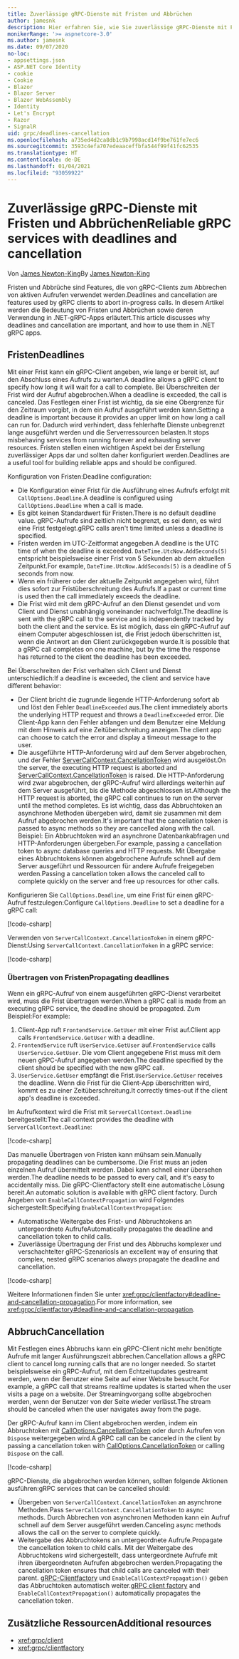 ```yaml
---
title: Zuverlässige gRPC-Dienste mit Fristen und Abbrüchen
author: jamesnk
description: Hier erfahren Sie, wie Sie zuverlässige gRPC-Dienste mit Fristen und Abbrüchen in .NET erstellen.
monikerRange: '>= aspnetcore-3.0'
ms.author: jamesnk
ms.date: 09/07/2020
no-loc:
- appsettings.json
- ASP.NET Core Identity
- cookie
- Cookie
- Blazor
- Blazor Server
- Blazor WebAssembly
- Identity
- Let's Encrypt
- Razor
- SignalR
uid: grpc/deadlines-cancellation
ms.openlocfilehash: a735ed4d2ca8db1c9b7998acd14f9be761fe7ec6
ms.sourcegitcommit: 3593c4efa707edeaaceffbfa544f99f41fc62535
ms.translationtype: HT
ms.contentlocale: de-DE
ms.lasthandoff: 01/04/2021
ms.locfileid: "93059922"
---
```

# <a name="reliable-grpc-services-with-deadlines-and-cancellation"></a><span data-ttu-id="51a0f-103">Zuverlässige gRPC-Dienste mit Fristen und Abbrüchen</span><span class="sxs-lookup"><span data-stu-id="51a0f-103">Reliable gRPC services with deadlines and cancellation</span></span>

<span data-ttu-id="51a0f-104">Von [James Newton-King](https://twitter.com/jamesnk)</span><span class="sxs-lookup"><span data-stu-id="51a0f-104">By [James Newton-King](https://twitter.com/jamesnk)</span></span>

<span data-ttu-id="51a0f-105">Fristen und Abbrüche sind Features, die von gRPC-Clients zum Abbrechen von aktiven Aufrufen verwendet werden.</span><span class="sxs-lookup"><span data-stu-id="51a0f-105">Deadlines and cancellation are features used by gRPC clients to abort in-progress calls.</span></span> <span data-ttu-id="51a0f-106">In diesem Artikel werden die Bedeutung von Fristen und Abbrüchen sowie deren Verwendung in .NET-gRPC-Apps erläutert.</span><span class="sxs-lookup"><span data-stu-id="51a0f-106">This article discusses why deadlines and cancellation are important, and how to use them in .NET gRPC apps.</span></span>

## <a name="deadlines"></a><span data-ttu-id="51a0f-107">Fristen</span><span class="sxs-lookup"><span data-stu-id="51a0f-107">Deadlines</span></span>

<span data-ttu-id="51a0f-108">Mit einer Frist kann ein gRPC-Client angeben, wie lange er bereit ist, auf den Abschluss eines Aufrufs zu warten.</span><span class="sxs-lookup"><span data-stu-id="51a0f-108">A deadline allows a gRPC client to specify how long it will wait for a call to complete.</span></span> <span data-ttu-id="51a0f-109">Bei Überschreiten der Frist wird der Aufruf abgebrochen.</span><span class="sxs-lookup"><span data-stu-id="51a0f-109">When a deadline is exceeded, the call is canceled.</span></span> <span data-ttu-id="51a0f-110">Das Festlegen einer Frist ist wichtig, da sie eine Obergrenze für den Zeitraum vorgibt, in dem ein Aufruf ausgeführt werden kann.</span><span class="sxs-lookup"><span data-stu-id="51a0f-110">Setting a deadline is important because it provides an upper limit on how long a call can run for.</span></span> <span data-ttu-id="51a0f-111">Dadurch wird verhindert, dass fehlerhafte Dienste unbegrenzt lange ausgeführt werden und die Serverressourcen belasten.</span><span class="sxs-lookup"><span data-stu-id="51a0f-111">It stops misbehaving services from running forever and exhausting server resources.</span></span> <span data-ttu-id="51a0f-112">Fristen stellen einen wichtigen Aspekt bei der Erstellung zuverlässiger Apps dar und sollten daher konfiguriert werden.</span><span class="sxs-lookup"><span data-stu-id="51a0f-112">Deadlines are a useful tool for building reliable apps and should be configured.</span></span>

<span data-ttu-id="51a0f-113">Konfiguration von Fristen:</span><span class="sxs-lookup"><span data-stu-id="51a0f-113">Deadline configuration:</span></span>

* <span data-ttu-id="51a0f-114">Die Konfiguration einer Frist für die Ausführung eines Aufrufs erfolgt mit `CallOptions.Deadline`.</span><span class="sxs-lookup"><span data-stu-id="51a0f-114">A deadline is configured using `CallOptions.Deadline` when a call is made.</span></span>
* <span data-ttu-id="51a0f-115">Es gibt keinen Standardwert für Fristen.</span><span class="sxs-lookup"><span data-stu-id="51a0f-115">There is no default deadline value.</span></span> <span data-ttu-id="51a0f-116">gRPC-Aufrufe sind zeitlich nicht begrenzt, es sei denn, es wird eine Frist festgelegt.</span><span class="sxs-lookup"><span data-stu-id="51a0f-116">gRPC calls aren't time limited unless a deadline is specified.</span></span>
* <span data-ttu-id="51a0f-117">Fristen werden im UTC-Zeitformat angegeben.</span><span class="sxs-lookup"><span data-stu-id="51a0f-117">A deadline is the UTC time of when the deadline is exceeded.</span></span> <span data-ttu-id="51a0f-118">`DateTime.UtcNow.AddSeconds(5)` entspricht beispielsweise einer Frist von 5 Sekunden ab dem aktuellen Zeitpunkt.</span><span class="sxs-lookup"><span data-stu-id="51a0f-118">For example, `DateTime.UtcNow.AddSeconds(5)` is a deadline of 5 seconds from now.</span></span>
* <span data-ttu-id="51a0f-119">Wenn ein früherer oder der aktuelle Zeitpunkt angegeben wird, führt dies sofort zur Fristüberschreitung des Aufrufs.</span><span class="sxs-lookup"><span data-stu-id="51a0f-119">If a past or current time is used then the call immediately exceeds the deadline.</span></span>
* <span data-ttu-id="51a0f-120">Die Frist wird mit dem gRPC-Aufruf an den Dienst gesendet und vom Client und Dienst unabhängig voneinander nachverfolgt.</span><span class="sxs-lookup"><span data-stu-id="51a0f-120">The deadline is sent with the gRPC call to the service and is independently tracked by both the client and the service.</span></span> <span data-ttu-id="51a0f-121">Es ist möglich, dass ein gRPC-Aufruf auf einem Computer abgeschlossen ist, die Frist jedoch überschritten ist, wenn die Antwort an den Client zurückgegeben wurde.</span><span class="sxs-lookup"><span data-stu-id="51a0f-121">It is possible that a gRPC call completes on one machine, but by the time the response has returned to the client the deadline has been exceeded.</span></span>

<span data-ttu-id="51a0f-122">Bei Überschreiten der Frist verhalten sich Client und Dienst unterschiedlich:</span><span class="sxs-lookup"><span data-stu-id="51a0f-122">If a deadline is exceeded, the client and service have different behavior:</span></span>

* <span data-ttu-id="51a0f-123">Der Client bricht die zugrunde liegende HTTP-Anforderung sofort ab und löst den Fehler `DeadlineExceeded` aus.</span><span class="sxs-lookup"><span data-stu-id="51a0f-123">The client immediately aborts the underlying HTTP request and throws a `DeadlineExceeded` error.</span></span> <span data-ttu-id="51a0f-124">Die Client-App kann den Fehler abfangen und dem Benutzer eine Meldung mit dem Hinweis auf eine Zeitüberschreitung anzeigen.</span><span class="sxs-lookup"><span data-stu-id="51a0f-124">The client app can choose to catch the error and display a timeout message to the user.</span></span>
* <span data-ttu-id="51a0f-125">Die ausgeführte HTTP-Anforderung wird auf dem Server abgebrochen, und der Fehler [ServerCallContext.CancellationToken](xref:System.Threading.CancellationToken) wird ausgelöst.</span><span class="sxs-lookup"><span data-stu-id="51a0f-125">On the server, the executing HTTP request is aborted and [ServerCallContext.CancellationToken](xref:System.Threading.CancellationToken) is raised.</span></span> <span data-ttu-id="51a0f-126">Die HTTP-Anforderung wird zwar abgebrochen, der gRPC-Aufruf wird allerdings weiterhin auf dem Server ausgeführt, bis die Methode abgeschlossen ist.</span><span class="sxs-lookup"><span data-stu-id="51a0f-126">Although the HTTP request is aborted, the gRPC call continues to run on the server until the method completes.</span></span> <span data-ttu-id="51a0f-127">Es ist wichtig, dass das Abbruchtoken an asynchrone Methoden übergeben wird, damit sie zusammen mit dem Aufruf abgebrochen werden.</span><span class="sxs-lookup"><span data-stu-id="51a0f-127">It's important that the cancellation token is passed to async methods so they are cancelled along with the call.</span></span> <span data-ttu-id="51a0f-128">Beispiel: Ein Abbruchtoken wird an asynchrone Datenbankabfragen und HTTP-Anforderungen übergeben.</span><span class="sxs-lookup"><span data-stu-id="51a0f-128">For example, passing a cancellation token to async database queries and HTTP requests.</span></span> <span data-ttu-id="51a0f-129">Mit Übergabe eines Abbruchtokens können abgebrochene Aufrufe schnell auf dem Server ausgeführt und Ressourcen für andere Aufrufe freigegeben werden.</span><span class="sxs-lookup"><span data-stu-id="51a0f-129">Passing a cancellation token allows the canceled call to complete quickly on the server and free up resources for other calls.</span></span>

<span data-ttu-id="51a0f-130">Konfigurieren Sie `CallOptions.Deadline`, um eine Frist für einen gRPC-Aufruf festzulegen:</span><span class="sxs-lookup"><span data-stu-id="51a0f-130">Configure `CallOptions.Deadline` to set a deadline for a gRPC call:</span></span>

[!code-csharp[](~/grpc/deadlines-cancellation/deadline-client.cs?highlight=7,12)]

<span data-ttu-id="51a0f-131">Verwenden von `ServerCallContext.CancellationToken` in einem gRPC-Dienst:</span><span class="sxs-lookup"><span data-stu-id="51a0f-131">Using `ServerCallContext.CancellationToken` in a gRPC service:</span></span>

[!code-csharp[](~/grpc/deadlines-cancellation/deadline-server.cs?highlight=5)]

### <a name="propagating-deadlines"></a><span data-ttu-id="51a0f-132">Übertragen von Fristen</span><span class="sxs-lookup"><span data-stu-id="51a0f-132">Propagating deadlines</span></span>

<span data-ttu-id="51a0f-133">Wenn ein gRPC-Aufruf von einem ausgeführten gRPC-Dienst verarbeitet wird, muss die Frist übertragen werden.</span><span class="sxs-lookup"><span data-stu-id="51a0f-133">When a gRPC call is made from an executing gRPC service, the deadline should be propagated.</span></span> <span data-ttu-id="51a0f-134">Zum Beispiel:</span><span class="sxs-lookup"><span data-stu-id="51a0f-134">For example:</span></span>

1. <span data-ttu-id="51a0f-135">Client-App ruft `FrontendService.GetUser` mit einer Frist auf.</span><span class="sxs-lookup"><span data-stu-id="51a0f-135">Client app calls `FrontendService.GetUser` with a deadline.</span></span>
2. <span data-ttu-id="51a0f-136">`FrontendService` ruft `UserService.GetUser` auf.</span><span class="sxs-lookup"><span data-stu-id="51a0f-136">`FrontendService` calls `UserService.GetUser`.</span></span> <span data-ttu-id="51a0f-137">Die vom Client angegebene Frist muss mit dem neuen gRPC-Aufruf angegeben werden.</span><span class="sxs-lookup"><span data-stu-id="51a0f-137">The deadline specified by the client should be specified with the new gRPC call.</span></span>
3. <span data-ttu-id="51a0f-138">`UserService.GetUser` empfängt die Frist.</span><span class="sxs-lookup"><span data-stu-id="51a0f-138">`UserService.GetUser` receives the deadline.</span></span> <span data-ttu-id="51a0f-139">Wenn die Frist für die Client-App überschritten wird, kommt es zu einer Zeitüberschreitung.</span><span class="sxs-lookup"><span data-stu-id="51a0f-139">It correctly times-out if the client app's deadline is exceeded.</span></span>

<span data-ttu-id="51a0f-140">Im Aufrufkontext wird die Frist mit `ServerCallContext.Deadline` bereitgestellt:</span><span class="sxs-lookup"><span data-stu-id="51a0f-140">The call context provides the deadline with `ServerCallContext.Deadline`:</span></span>

[!code-csharp[](~/grpc/deadlines-cancellation/deadline-propagate.cs?highlight=7)]

<span data-ttu-id="51a0f-141">Das manuelle Übertragen von Fristen kann mühsam sein.</span><span class="sxs-lookup"><span data-stu-id="51a0f-141">Manually propagating deadlines can be cumbersome.</span></span> <span data-ttu-id="51a0f-142">Die Frist muss an jeden einzelnen Aufruf übermittelt werden. Dabei kann schnell einer übersehen werden.</span><span class="sxs-lookup"><span data-stu-id="51a0f-142">The deadline needs to be passed to every call, and it's easy to accidentally miss.</span></span> <span data-ttu-id="51a0f-143">Die gRPC-Clientfactory stellt eine automatische Lösung bereit.</span><span class="sxs-lookup"><span data-stu-id="51a0f-143">An automatic solution is available with gRPC client factory.</span></span> <span data-ttu-id="51a0f-144">Durch Angeben von `EnableCallContextPropagation` wird Folgendes sichergestellt:</span><span class="sxs-lookup"><span data-stu-id="51a0f-144">Specifying `EnableCallContextPropagation`:</span></span>

* <span data-ttu-id="51a0f-145">Automatische Weitergabe des Frist- und Abbruchtokens an untergeordnete Aufrufe</span><span class="sxs-lookup"><span data-stu-id="51a0f-145">Automatically propagates the deadline and cancellation token to child calls.</span></span>
* <span data-ttu-id="51a0f-146">Zuverlässige Übertragung der Frist und des Abbruchs komplexer und verschachtelter gRPC-Szenarios</span><span class="sxs-lookup"><span data-stu-id="51a0f-146">Is an excellent way of ensuring that complex, nested gRPC scenarios always propagate the deadline and cancellation.</span></span>

[!code-csharp[](~/grpc/deadlines-cancellation/clientfactory-propagate.cs?highlight=6)]

<span data-ttu-id="51a0f-147">Weitere Informationen finden Sie unter <xref:grpc/clientfactory#deadline-and-cancellation-propagation>.</span><span class="sxs-lookup"><span data-stu-id="51a0f-147">For more information, see <xref:grpc/clientfactory#deadline-and-cancellation-propagation>.</span></span>

## <a name="cancellation"></a><span data-ttu-id="51a0f-148">Abbruch</span><span class="sxs-lookup"><span data-stu-id="51a0f-148">Cancellation</span></span>

<span data-ttu-id="51a0f-149">Mit Festlegen eines Abbruchs kann ein gRPC-Client nicht mehr benötigte Aufrufe mit langer Ausführungszeit abbrechen.</span><span class="sxs-lookup"><span data-stu-id="51a0f-149">Cancellation allows a gRPC client to cancel long running calls that are no longer needed.</span></span> <span data-ttu-id="51a0f-150">So startet beispielsweise ein gRPC-Aufruf, mit dem Echtzeitupdates gestreamt werden, wenn der Benutzer eine Seite auf einer Website besucht.</span><span class="sxs-lookup"><span data-stu-id="51a0f-150">For example, a gRPC call that streams realtime updates is started when the user visits a page on a website.</span></span> <span data-ttu-id="51a0f-151">Der Streamingvorgang sollte abgebrochen werden, wenn der Benutzer von der Seite wieder verlässt.</span><span class="sxs-lookup"><span data-stu-id="51a0f-151">The stream should be canceled when the user navigates away from the page.</span></span>

<span data-ttu-id="51a0f-152">Der gRPC-Aufruf kann im Client abgebrochen werden, indem ein Abbruchtoken mit [CallOptions.CancellationToken](xref:System.Threading.CancellationToken) oder durch Aufrufen von `Dispose` weitergegeben wird.</span><span class="sxs-lookup"><span data-stu-id="51a0f-152">A gRPC call can be canceled in the client by passing a cancellation token with [CallOptions.CancellationToken](xref:System.Threading.CancellationToken) or calling `Dispose` on the call.</span></span>

[!code-csharp[](~/grpc/deadlines-cancellation/cancellation-client.cs?highlight=19)]

<span data-ttu-id="51a0f-153">gRPC-Dienste, die abgebrochen werden können, sollten folgende Aktionen ausführen:</span><span class="sxs-lookup"><span data-stu-id="51a0f-153">gRPC services that can be cancelled should:</span></span>
* <span data-ttu-id="51a0f-154">Übergeben von `ServerCallContext.CancellationToken` an asynchrone Methoden.</span><span class="sxs-lookup"><span data-stu-id="51a0f-154">Pass `ServerCallContext.CancellationToken` to async methods.</span></span> <span data-ttu-id="51a0f-155">Durch Abbrechen von asynchronen Methoden kann ein Aufruf schnell auf dem Server ausgeführt werden.</span><span class="sxs-lookup"><span data-stu-id="51a0f-155">Canceling async methods allows the call on the server to complete quickly.</span></span>
* <span data-ttu-id="51a0f-156">Weitergabe des Abbruchtokens an untergeordnete Aufrufe.</span><span class="sxs-lookup"><span data-stu-id="51a0f-156">Propagate the cancellation token to child calls.</span></span> <span data-ttu-id="51a0f-157">Mit der Weitergabe des Abbruchtokens wird sichergestellt, dass untergeordnete Aufrufe mit ihren übergeordneten Aufrufen abgebrochen werden.</span><span class="sxs-lookup"><span data-stu-id="51a0f-157">Propagating the cancellation token ensures that child calls are canceled with their parent.</span></span> <span data-ttu-id="51a0f-158">[gRPC-Clientfactory](xref:grpc/clientfactory) und `EnableCallContextPropagation()` geben das Abbruchtoken automatisch weiter.</span><span class="sxs-lookup"><span data-stu-id="51a0f-158">[gRPC client factory](xref:grpc/clientfactory) and `EnableCallContextPropagation()` automatically propagates the cancellation token.</span></span>

## <a name="additional-resources"></a><span data-ttu-id="51a0f-159">Zusätzliche Ressourcen</span><span class="sxs-lookup"><span data-stu-id="51a0f-159">Additional resources</span></span>

* <xref:grpc/client>
* <xref:grpc/clientfactory>
